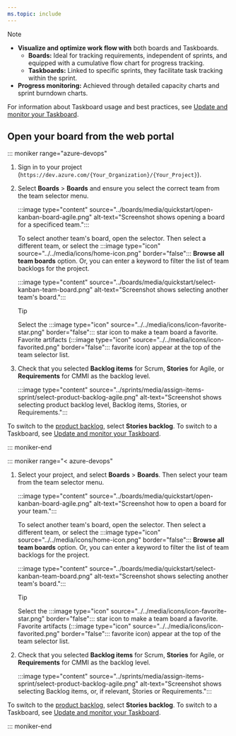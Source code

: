 ```yaml
---
ms.topic: include
---
```



> [!NOTE]  
> - **Visualize and optimize work flow with** both boards and Taskboards.
>     - **Boards:** Ideal for tracking requirements, independent of sprints, and equipped with a cumulative flow chart for progress tracking.
>     - **Taskboards:** Linked to specific sprints, they facilitate task tracking within the sprint.
> - **Progress monitoring:** Achieved through detailed capacity charts and sprint burndown charts.
>
> For information about Taskboard usage and best practices, see [Update and monitor your Taskboard](../sprints/task-board.md).


## Open your board from the web portal

::: moniker range="azure-devops"

1. Sign in to your project (`https://dev.azure.com/{Your_Organization}/{Your_Project}`).

1. Select **Boards** > **Boards** and ensure you select the correct team from the team selector menu. 

	:::image type="content" source="../boards/media/quickstart/open-kanban-board-agile.png" alt-text="Screenshot shows opening a board for a specificed team.":::  

	To select another team's board, open the selector. Then select a different team, or select the :::image type="icon" source="../../media/icons/home-icon.png" border="false"::: **Browse all team boards** option. Or, you can enter a keyword to filter the list of team backlogs for the project.

	:::image type="content" source="../boards/media/quickstart/select-kanban-team-board.png" alt-text="Screenshot shows selecting another team's board."::: 

	> [!TIP]    
	> Select the :::image type="icon" source="../../media/icons/icon-favorite-star.png" border="false"::: star icon to make a team board a favorite. Favorite artifacts (:::image type="icon" source="../../media/icons/icon-favorited.png" border="false"::: favorite icon) appear at the top of the team selector list.

1. Check that you selected **Backlog items** for Scrum, **Stories** for Agile, or **Requirements** for CMMI as the backlog level. 

	:::image type="content" source="../sprints/media/assign-items-sprint/select-product-backlog-agile.png" alt-text="Screenshot shows selecting product backlog level, Backlog items, Stories, or Requirements."::: 

To switch to the [product backlog](../backlogs/create-your-backlog.md), select **Stories backlog**. To switch to a Taskboard, see [Update and monitor your Taskboard](../sprints/task-board.md).  

::: moniker-end

::: moniker range="< azure-devops"

1. Select your project, and select **Boards** > **Boards**. Then select your team from the team selector menu. 

	:::image type="content" source="../boards/media/quickstart/open-kanban-board-agile.png" alt-text="Screenshot how to open a board for your team.":::  

	To select another team's board, open the selector. Then select a different team, or select the :::image type="icon" source="../../media/icons/home-icon.png" border="false"::: **Browse all team boards** option. Or, you can enter a keyword to filter the list of team backlogs for the project.

    :::image type="content" source="../boards/media/quickstart/select-kanban-team-board.png" alt-text="Screenshot shows selecting another team's board."::: 

	> [!TIP]    
	> Select the :::image type="icon" source="../../media/icons/icon-favorite-star.png" border="false"::: star icon to make a team board a favorite. Favorite artifacts (:::image type="icon" source="../../media/icons/icon-favorited.png" border="false"::: favorite icon) appear at the top of the team selector list.

1. Check that you selected **Backlog items** for Scrum, **Stories** for Agile, or **Requirements** for CMMI as the backlog level. 

    :::image type="content" source="../sprints/media/assign-items-sprint/select-product-backlog-agile.png" alt-text="Screenshot shows selecting Backlog items, or, if relevant, Stories or Requirements."::: 

To switch to the [product backlog](../backlogs/create-your-backlog.md), select **Stories backlog**. To switch to a Taskboard, see [Update and monitor your Taskboard](../sprints/task-board.md).  

::: moniker-end
